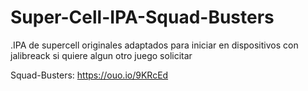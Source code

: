 # Super-Cell-IPA-Squad-Busters
.IPA de supercell originales adaptados para iniciar en dispositivos con jalibreack
si quiere algun otro juego solicitar 

Squad-Busters: https://ouo.io/9KRcEd
